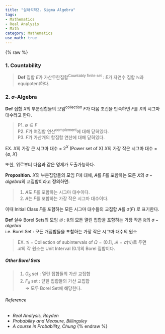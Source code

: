 ```yaml
---
title: "실해석학2. Sigma Algebra"
tags:
- Mathematics
- Real Analysis
- Math
category: Mathematics
use_math: true
---
```

{% raw %}
### 1. Countability
> **Def** 집합 $E$가 가산무한집합<sup>Countably finite set</sup> : $E$가 자연수 집합 $\mathbb{N}$과 equipotent하다.

### 2. $\sigma$-Algebra   
**Def** 집합 $X$의 부분집합들의 모임<sup>collection</sup> $F$가 다음 조건을 만족하면 $F$를 $X$의 시그마 대수라고 한다.
> P1. $\emptyset \in F$   
>P2. $F$가 여집합 연산<sup>complement</sup>에 대해 닫혀있다.   
>P3. $F$가 가산개의 합집합 연산에 대해 닫혀있다.   

EX. $X$의 가장 큰 시그마 대수 = $2^X$ (Power set of X)
$X$의 가장 작은 시그마 대수 = $\{\emptyset, \; X\}$

또한, 위로부터 다음과 같은 명제가 도출가능하다.

**Proposition.** $X$의 부분집합들의 모임 $F$에 대해, $A$를  $F$를 포함하는 모든 $X$의 $\sigma-algebra$의 교집합이라고 정의하면:   
> 1. $A$도 $F$를 포함하는 시그마 대수이다.
> 2. $A$는 $F$를 포함하는 가장 작은 시그마 대수이다. 

이때 Initial Class $F$를 포함하는 모든 시그마 대수들의 교집합 $A$를 $\sigma(F)$ 로 표기한다.

**Def** 실수 Borel Sets의 모임 $\mathcal B$ : $\mathbb{R}$의 모든 열린 집합을 포함하는 가장 작은 $\mathbb{R}$의 $\sigma-algebra$   
i.e. Borel Set : 모든 개집합들을 포함하는 가장 작은 시그마 대수의 원소 

> EX. $\mathscr G$ = Collection of subintervals of $\Omega = (0. 1]$, $\mathcal B = \sigma(\mathscr G)$로 두면   
> $\mathcal B$의 각 원소는 Unit Interval $(0. 1]$의 Borel 집합이다.

##### Other Borel Sets
 >1. $G_\delta$ set : 열린 집합들의 가산 교집합
 >2. $F_\delta$ set : 닫힌 집합들의 가산 교집합   
$\Rightarrow$ 모두 Borel Set에 해당한다.

 
###### Reference
 - *Real Analysis, Royden*
 - *Probability and Measure, Billingsley*
 - *A course in Probability, Chung*
{% endraw %}